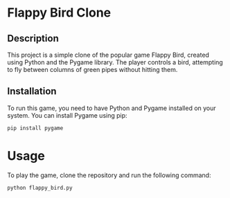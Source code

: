 # Flappy Bird Clone

## Description
This project is a simple clone of the popular game Flappy Bird, created using Python and the Pygame library. The player controls a bird, attempting to fly between columns of green pipes without hitting them.

## Installation
To run this game, you need to have Python and Pygame installed on your system. You can install Pygame using pip:

```bash
pip install pygame
```
# Usage
To play the game, clone the repository and run the following command:

```
python flappy_bird.py
```
